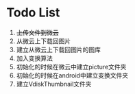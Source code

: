 # Todo List
1. ~~上传文件到微云~~
2. 从微云上下载回图片
3. 建立从微云上下载回图片的图库
4. 加入变换算法
5. 初始化的时候在微云中建立picture文件夹
6. 初始化的时候在android中建立变换文件夹
7. 建立VdiskThumbnail文件夹